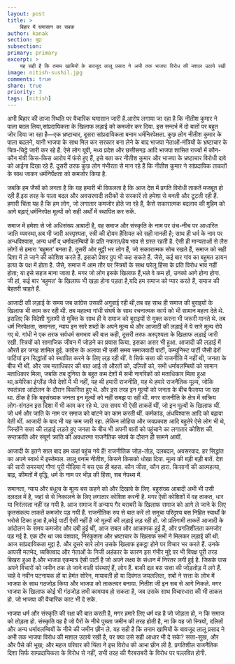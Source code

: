 ```yaml
---
layout: post
title: >
    बिहार में घमासान का सबक
author: kanak
section: मुद्दा
subsection:
primary: primary
excerpt: >
    यह सही है कि तमाम खामियों के बावजूद लालू प्रसाद ने अभी तक भाजपा विरोध की मशाल उठाये रखी है, पर क्या उसे सही आधार भी दे सके?  सत्ता-सुख, और और पैसे की भूख; और महज परिवार की चिंता ने इस विरोध की आभा छीन ली है.
image: nitish-sushil.jpg
comments: true
share: true
priority: 3
tags: [nitish]
---
```


अभी बिहार की ताजा स्थिति पर वैचारिक घमासान जारी है.आरोप लगाया जा रहा है कि नीतीश कुमार ने पाला बदल लिया,सांप्रदायिकता के खिलाफ लड़ाई को कमजोर कर दिया. इस सन्दर्भ में दो बातों पर बहुत जोर दिया जा रहा है—एक भ्रष्टाचार, दूसरा सांप्रदायिकता बनाम धर्मनिरपेक्षता. कुछ लोग नीतीश कुमार के पाला बदलने, यानी भाजपा के साथ मिल कर सरकार बना लेने के बाद भाजपा नेताओं-मंत्रियों के भ्रष्टाचार के चित्र-चिट्ठे जारी कर रहे हैं. ऐसे लोग यूपी, मध्य प्रदेश और छत्तीसगढ़ आदि भाजपा शासित राज्यों में कौन-कौन मंत्री किस-किस आरोप में फंसे हुए हैं, इसे बता कर नीतीश कुमार और भाजपा के भ्रष्टाचार विरोधी दावे को आईना दिखा रहे हैं. दूसरी तरफ कुछ लोग गंभीरता से मान रहे हैं कि नीतीश कुमार ने सांप्रदायिक ताकतों के साथ जाकर धर्मनिर्पेक्षता को कमजोर किया है.

जबकि हम जैसों को लगता है कि यह हमारी भी विफलता है कि आज देश में प्रगति विरोधी ताकतें मजबूत हो रही हैं.इस तरह के पाला बदल और अवसरवादी तरीकों से सरकारें तो हमेशा से बनती और टूटती रही हैं. हमारी चिंता यह है कि हम लोग, जो लगातार कमजोर होते जा रहे हैं, कैसे सकारात्मक बदलाव की मुहिम को आगे बढ़ाएं,धर्मनिरपेक्ष मूल्यों को सही अर्थों में स्थापित कर सकें.

समाज में हमेशा से जो अधिसंख्य आबादी है, वह समाज और संस्कृति के नाम पर उंच-नीच पर आधारित जाति व्यवस्था,अब भी जारी अस्पृश्यता, स्त्री की दोयम हैसियत को सही मानती है; साथ ही धर्म के नाम पर अन्धविश्वास, अन्य धर्मों व् धर्मावलम्बियों के प्रति नफरत/हेय भाव से ग्रस्त रहती है. ऐसी ही मान्यताओं से लैस लोगों से हमारा ‘बहुमत’ बनता है. दूसरी ओर मुट्ठी भर लोग हैं, जो सकारात्मक सोच रखते हैं, समाज को सही दिशा में ले जाने की कोशिश करते हैं. इसको प्रेशर ग्रुप भी कह सकते हैं. जैसे, कई बार गांव का बहुमत डायन हत्या के पक्ष में होता है. जैसे, समाज में आम तौर पर स्त्रियों के साथ घरेलू हिंसा के प्रति विरोध भाव नहीं होता; या इसे सहज माना जाता है. मगर जो लोग इसके खिलाफ हैं,भले वे कम हों, उनको आगे होना होगा. जी हां, कई बार ‘बहुमत’ के खिलाफ भी खड़ा होना पड़ता है,यदि हम समाज को प्यार करते हैं, समाज की बेहतरी चाहते हैं.

आजादी की लड़ाई के समय जब कांग्रेस उसकी अगुवाई रही थी,तब वह साथ ही समाज की बुराइयों के खिलाफ भी काम कर रही थी. तब महात्मा गांधी संघर्ष के साथ रचनात्मक कार्य को भी सामान महत्व देते थे. इसलिए कि विदेशी गुलामी से मुक्ति के साथ ही वे समाज को बुराइयों से मुक्त करना भी जरूरी मानते थे. तब धर्म निरपेक्षता, समानता, न्याय इन सारे शब्दों के अपने मूल्य थे और आजादी की लड़ाई में ये सारे मूल्य रोपे गए थे. गांधी ने एक तरफ सर्वधर्म समभाव की बात कही, दूसरी तरफ अस्पृश्यता के खिलाफ लड़ाई जारी रखी. स्त्रियों को सामाजिक जीवन में जोड़ने का प्रयास किया. इसका असर भी हुआ. आजादी की लड़ाई में औरतें हर जगह शामिल हुई. कांग्रेस के अलावा भी उसी समय समाजवादी पार्टी, कम्युनिस्ट पार्टी जैसी ढेरों पार्टियां इन सिद्धांतों को स्थापित करने के लिए लड़ रही थीं. वे सिर्फ सत्ता की राजनीति में नहीं थी, जनता के बीच भी थीं. और जब मताधिकार की बात आई तो औरतों को, दलितों को, सभी धर्मावलम्बियों को सामान मताधिकार मिला, जबकि तब दुनिया के बहुत कम देशों में सभी नागरिकों को मताधिकार मिला हुआ था,अमेरिका इंग्लैंड जैसे देशों में भी नहीं, यह थी हमारी राजनीति, यह थे हमारे राजनैतिक मूल्य, जोकि स्वतंत्रता आंदोलन के दौरान विकसित हुए थे. और इस तरह इन मूल्यों को जनता के बीच फैलाया जा रहा था. ठीक है कि बहुसंख्यक जनता इन मूल्यों को नहीं समझ पा रही थी. मगर राजनीति के क्षेत्र में सक्रिय लोग-संगठन इस दिशा में भी काम कर रहे थे. उस समय भी ऐसी ताकतें थीं, जो इन मूल्यों के खिलाफ थीं. जो धर्म और जाति के नाम पर समाज को बांटने का काम करती थीं. कर्मकांड, अंधविश्वास आदि को बढ़ावा देती थीं. आजादी के बाद भी यह क्रम जारी रहा. लेकिन लोहिया और जयप्रकाश आदि बहुतेरे ऐसे लोग भी थे, जिन्होंने सत्ता की लड़ाई लड़ते हुए जनता के बीच भी अपनी बातों को पहुंचाने का लगातार कोशिश की. सप्तक्रांति और संपूर्ण क्रांति की अवधारणा राजनैतिक संघर्ष के दौरान ही सामने आयीं.

आजादी के इतने साल बाद हम कहां पहुंच गये हैं! राजनीतिक जोड़-तोड़, दलबदल, अवसरवाद. हर सिद्धांत का अपने स्वार्थ में इस्तेमाल. लालू बनाम नीतीश, किसने किसको धोखा दिया. मूल्य की बड़ी बड़ी बातें. देश की सारी समस्याएं गौण! पूरी मीडिया में बस एक ही बहस. कौन जीता, कौन हारा. किसानों की आत्महत्या, बाढ़, कीमतों में वृद्धि, धर्म के नाम पर भीड़ की हिंसा, सब नेपथ्य में.

समानता, न्याय और बंधुत्व के मूल्य बस कहने को और दिखावे के लिए. बहुसंख्य आबादी अभी भी उसी दलदल में है, जहां से से निकालने के लिए लगातार कोशिश करनी है. मगर ऐसी कोशिशों में वह ताकत, धार या निरंतरता नहीं रह गयी है. आज समाज में अन्याय गैर बराबरी के खिलाफ समाज को आगे ले जाने के लिए कृतसंकल्प ताकतें कमजोर पड़ गयी हैं. राजनीतिक रुप से बात करें तो समूचा परिदृश्य बस निहित स्वार्थों के भरोसे टिका हुआ है,कोई पार्टी ऐसी नहीं है जो मूल्यों की लड़ाई लड़ रही हो. जो प्रतिगामी ताकतें आजादी के आंदोलन के समय कमजोर और दबी हुई थीं, आज सबल और आक्रामक हुई हैं, और प्रगतिशीलता कमजोर पड़ गई है. एक दौर था जब वंशवाद, निरंकुशता और भ्रष्टाचार के खिलाफ सभी ने मिलकर लड़ाई की थी. आज सांप्रदायिकता मुद्दा है. और दूसरे सारे लोग उसके खिलाफ इकट्ठा होने पर विचार भर करते हैं. उनके आपसी मतभेद, व्यक्तिवाद और नेताओं के निजी अहंकार के कारण इस गंभीर मुद्दे पर भी विपक्ष पूरी तरह बिखरा हुआ है.और भाजपा एकमात्र ऐसी पार्टी है जो अपने लक्ष्य के संधान में निरंतर लगी हुई है. जिसके पास अपने विचारों को जमीन तक ले जाने वाली संस्थाएं हैं, लोग हैं. बाकी दल बस सत्ता की  जोड़तोड़ में लगे हैं. चाहे वे नवीन पटनायक हों या हेमंत सोरेन, मायावती हों या दिवंगत जयललिता, सबों ने सत्ता के लोभ में भाजपा के साथ गठजोड़ किया और भाजपा को ताकतवर बनाया. नितीश जी इन सब से आगे निकले. मगर भाजपा के खिलाफ कोई भी गंठजोड़ तभी कामयाब हो सकता है, जब उसके साथ विचारधारा की भी ताकत हो. जो भाजपा की वैचारिक काट भी दे सके.

भाजपा धर्म और संस्कृति की रक्षा की बात करती है, मगर हमारे लिए धर्म वह है जो जोड़ता हो, न कि समाज को तोड़ता हो. संस्कृति वह है जो पैरों के नीचे पुख्ता जमीन की तरह होती है, ना कि वह जो स्त्रियों, दलितों और अन्य धर्मावलम्बियों के नीचे की जमीन छीन ले. यह सही है कि तमाम खामियों के बावजूद लालू प्रसाद ने अभी तक भाजपा विरोध की मशाल उठाये रखी है, पर क्या उसे सही आधार भी दे सके?  सत्ता-सुख, और और पैसे की भूख; और महज परिवार की चिंता ने इस विरोध की आभा छीन ली है. प्रगतिशील राजनैतिक दिशा सिर्फ साम्प्रदायिकता के विरोध से नहीं, सभी तरह की गैरबराबरी के विरोध पर पल्लवित होगी.
